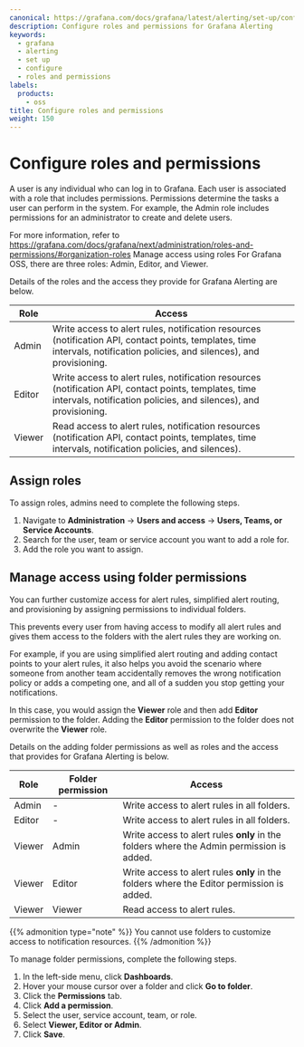 ```yaml
---
canonical: https://grafana.com/docs/grafana/latest/alerting/set-up/configure-roles/
description: Configure roles and permissions for Grafana Alerting
keywords:
  - grafana
  - alerting
  - set up
  - configure
  - roles and permissions
labels:
  products:
    - oss
title: Configure roles and permissions
weight: 150
---
```


# Configure roles and permissions

A user is any individual who can log in to Grafana. Each user is associated with a role that includes permissions. Permissions determine the tasks a user can perform in the system. For example, the Admin role includes permissions for an administrator to create and delete users.

For more information, refer to https://grafana.com/docs/grafana/next/administration/roles-and-permissions/#organization-roles
Manage access using roles
For Grafana OSS, there are three roles: Admin, Editor, and Viewer.

Details of the roles and the access they provide for Grafana Alerting are below.

| Role                     | Access                      |
| ------------------------ | ------------------------- |
| Admin                 | Write access to alert rules, notification resources (notification API, contact points, templates, time intervals, notification policies, and silences), and provisioning.
| Editor                 | Write access to alert rules, notification resources (notification API, contact points, templates, time intervals, notification policies, and silences), and provisioning.
| Viewer                    | Read access to alert rules, notification resources (notification API, contact points, templates, time intervals, notification policies, and silences).

## Assign roles

To assign roles, admins need to complete the following steps.

1. Navigate to **Administration** -> **Users and access** -> **Users, Teams, or Service Accounts**.
1. Search for the user, team or service account you want to add a role for.
1. Add the role you want to assign.

## Manage access using folder permissions

You can further customize access for alert rules, simplified alert routing, and provisioning by assigning permissions to individual folders.

This prevents every user from having access to modify all alert rules and gives them access to the folders with the alert rules they are working on.

For example, if you are using simplified alert routing and adding contact points to your alert rules, it also helps you avoid the scenario where someone from another team accidentally removes the wrong notification policy or adds a competing one, and all of a sudden you stop getting your notifications.

In this case, you would assign the **Viewer** role and then add **Editor** permission to the folder. Adding the **Editor** permission to the folder does not overwrite the **Viewer** role.

Details on the adding folder permissions as well as roles and the access that provides for Grafana Alerting is below.

| Role   | Folder permission |Access |
| ----   | -----------       | ----- |
| Admin  |      -            | Write access to alert rules in all folders.
| Editor | -                 | Write access to alert rules in all folders.|
| Viewer | Admin             | Write access to alert rules **only** in the folders where the Admin permission is added.|
| Viewer | Editor            | Write access to alert rules **only** in the folders where the Editor permission is added.|
| Viewer | Viewer | Read access to alert rules.|

{{% admonition type="note" %}}
You cannot use folders to customize access to notification resources.
{{% /admonition %}}

To manage folder permissions, complete the following steps.

1. In the left-side menu, click **Dashboards**.
1. Hover your mouse cursor over a folder and click **Go to folder**.
1. Click the **Permissions** tab.
1. Click **Add a permission**.
1. Select the user, service account, team, or role.
1. Select **Viewer, Editor or Admin**.
1. Click **Save**.








